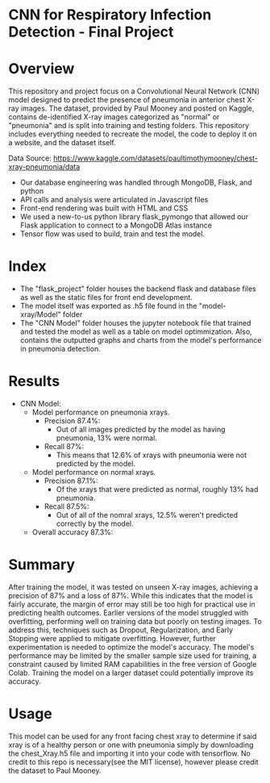 # CNN for Respiratory Infection Detection - Final Project 

# Overview
This repository and project focus on a Convolutional Neural Network (CNN) model designed to predict the presence of pneumonia in anterior chest X-ray images. The dataset, provided by Paul Mooney and posted on Kaggle, contains de-identified X-ray images categorized as "normal" or "pneumonia" and is split into training and testing folders. This repository includes everything needed to recreate the model, the code to deploy it on a website, and the dataset itself.

Data Source:
https://www.kaggle.com/datasets/paultimothymooney/chest-xray-pneumonia/data

- Our database engineering was handled through MongoDB, Flask, and python
- API calls and analysis were articulated in Javascript files
- Front-end rendering was built with HTML and CSS
- We used a new-to-us python library flask_pymongo that allowed our Flask application to connect to a MongoDB Atlas instance
- Tensor flow was used to build, train and test the model.

# Index
* The "flask_project" folder houses the backend flask and database files as well as the static files for front end development.
* The model itself was exported as .h5 file found in the "model-xray/Model" folder
* The "CNN Model" folder houses the jupyter notebook file that trained and tested the model as well as a table on model optimmization. Also, contains the outputted graphs and charts from the model's performance in pneumonia detection.

# Results

* CNN Model:
    * Model performance on pneumonia xrays.
        * Precision 87.4%:
           *  Out of all images predicted by the model as having pneumonia, 13% were normal.
        * Recall 87%:
           * This means that 12.6% of xrays with pneumonia were not predicted by the model.
    * Model performance on normal xrays.
        *  Precision 87.1%:
           *  Of the xrays that were predicted as normal, roughly 13% had pneumonia.
        *  Recall 87.5%:
           *  Out of all of the nomral xrays, 12.5% weren't predicted correctly by the model.
     *  Overall accuracy 87.3%:

# Summary
After training the model, it was tested on unseen X-ray images, achieving a precision of 87% and a loss of 87%. While this indicates that the model is fairly accurate, the margin of error may still be too high for practical use in predicting health outcomes. Earlier versions of the model struggled with overfitting, performing well on training data but poorly on testing images. To address this, techniques such as Dropout, Regularization, and Early Stopping were applied to mitigate overfitting. However, further experimentation is needed to optimize the model's accuracy. The model's performance may be limited by the smaller sample size used for training, a constraint caused by limited RAM capabilities in the free version of Google Colab. Training the model on a larger dataset could potentially improve its accuracy.

# Usage 
This model can be used for any front facing chest xray to determine if said xray is of a healthy person or one with pneumonia simply by downloading the chest_Xray.h5 file and importing it into your code with tensorflow. No credit to this repo is necessary(see the MIT license), however please credit the dataset to Paul Mooney.
